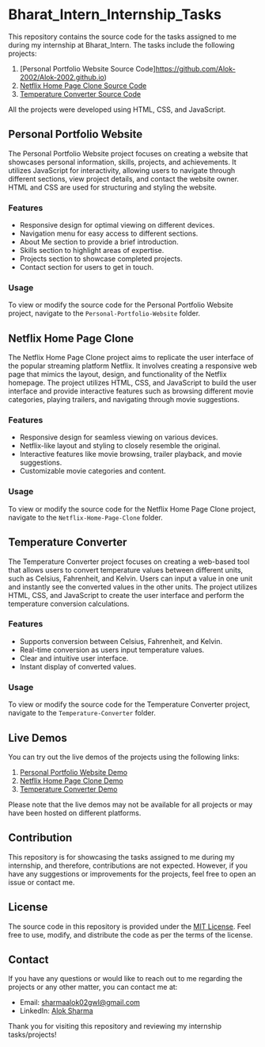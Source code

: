 # Bharat_Intern_Internship_Tasks

This repository contains the source code for the tasks assigned to me during my internship at Bharat_Intern. The tasks include the following projects:

1. [Personal Portfolio Website Source Code]https://github.com/Alok-2002/Alok-2002.github.io)
2. [Netflix Home Page Clone Source Code](https://github.com/Alok-2002/Netflix_Home_Page_Using_HTML_And_CSS)
3. [Temperature Converter Source Code](https://github.com/Alok-2002/Temperature_Wizard)

All the projects were developed using HTML, CSS, and JavaScript.

## Personal Portfolio Website

The Personal Portfolio Website project focuses on creating a website that showcases personal information, skills, projects, and achievements. It utilizes JavaScript for interactivity, allowing users to navigate through different sections, view project details, and contact the website owner. HTML and CSS are used for structuring and styling the website.

### Features

- Responsive design for optimal viewing on different devices.
- Navigation menu for easy access to different sections.
- About Me section to provide a brief introduction.
- Skills section to highlight areas of expertise.
- Projects section to showcase completed projects.
- Contact section for users to get in touch.

### Usage

To view or modify the source code for the Personal Portfolio Website project, navigate to the `Personal-Portfolio-Website` folder.

## Netflix Home Page Clone

The Netflix Home Page Clone project aims to replicate the user interface of the popular streaming platform Netflix. It involves creating a responsive web page that mimics the layout, design, and functionality of the Netflix homepage. The project utilizes HTML, CSS, and JavaScript to build the user interface and provide interactive features such as browsing different movie categories, playing trailers, and navigating through movie suggestions.

### Features

- Responsive design for seamless viewing on various devices.
- Netflix-like layout and styling to closely resemble the original.
- Interactive features like movie browsing, trailer playback, and movie suggestions.
- Customizable movie categories and content.

### Usage

To view or modify the source code for the Netflix Home Page Clone project, navigate to the `Netflix-Home-Page-Clone` folder.

## Temperature Converter

The Temperature Converter project focuses on creating a web-based tool that allows users to convert temperature values between different units, such as Celsius, Fahrenheit, and Kelvin. Users can input a value in one unit and instantly see the converted values in the other units. The project utilizes HTML, CSS, and JavaScript to create the user interface and perform the temperature conversion calculations.

### Features

- Supports conversion between Celsius, Fahrenheit, and Kelvin.
- Real-time conversion as users input temperature values.
- Clear and intuitive user interface.
- Instant display of converted values.

### Usage

To view or modify the source code for the Temperature Converter project, navigate to the `Temperature-Converter` folder.

## Live Demos

You can try out the live demos of the projects using the following links:

1. [Personal Portfolio Website Demo](https://soulfulscribbles.tech)
2. [Netflix Home Page Clone Demo](https://alok-2002-netflix.vercel.app/)
3. [Temperature Converter Demo](https://temperaturewizard.vercel.app/)

Please note that the live demos may not be available for all projects or may have been hosted on different platforms.

## Contribution

This repository is for showcasing the tasks assigned to me during my internship, and therefore, contributions are not expected. However, if you have any suggestions or improvements for the projects, feel free to open an issue or contact me.

## License

The source code in this repository is provided under the [MIT License](LICENSE). Feel free to use, modify, and distribute the code as per the terms of the license.

## Contact

If you have any questions or would like to reach out to me regarding the projects or any other matter, you can contact me at:

- Email: [sharmaalok02gwl@gmail.com](mailto:sharmaalok02gwl@gmail.com)
- LinkedIn: [Alok Sharma](https://www.linkedin.com/in/alok-sharma2002-)

Thank you for visiting this repository and reviewing my internship tasks/projects!
